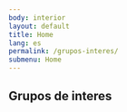 ```yaml
---
body: interior
layout: default
title: Home
lang: es
permalink: /grupos-interes/
submenu: Home
---
```


<section class="principal">
  <div class="container container--small" data-header-control>
    <h1 class="tit-letter">Grupos de interes</h1>
  </div>
</section>
